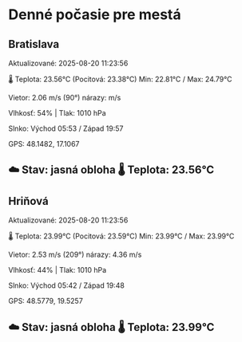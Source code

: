 ﻿# Denné počasie pre mestá

## Bratislava
Aktualizované: 2025-08-20 11:23:56

🌡️ Teplota: 23.56°C 
(Pocitová: 23.38°C)
Min: 22.81°C / Max: 24.79°C

Vietor: 2.06 m/s    (90°) 
nárazy:  m/s

Vlhkosť: 54% | Tlak: 1010 hPa

Slnko: Východ 05:53 / Západ 19:57

GPS: 48.1482, 17.1067

☁️ Stav: jasná obloha        🌡️ Teplota: 23.56°C
---

## Hriňová
Aktualizované: 2025-08-20 11:23:56

🌡️ Teplota: 23.99°C 
(Pocitová: 23.59°C)
Min: 23.99°C / Max: 23.99°C

Vietor: 2.53 m/s (209°)
nárazy: 4.36 m/s

Vlhkosť: 44% | Tlak: 1010 hPa

Slnko: Východ 05:42 / Západ 19:48

GPS: 48.5779, 19.5257

☁️ Stav: jasná obloha        🌡️ Teplota: 23.99°C
---
